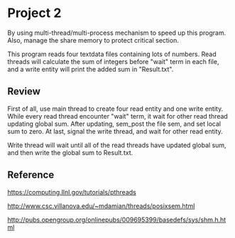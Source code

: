 Project 2 
=======
By using multi-thread/multi-process mechanism to speed up this program. Also, manage the share memory to protect critical section. 

This program reads four textdata files containing lots of numbers. Read threads will calculate the sum
of integers before "wait" term in each file, and a write entity will print the added sum in "Result.txt".


Review
---------
First of all, use main thread to create four read entity and one write entity. While every read thread encounter "wait" term, it wait for other read thread updating global sum. After updating, sem_post the file sem, and set local sum to zero. At last, signal the write thread, and wait for other read entity.

Write thread will wait until all of the read threads have updated global sum, and then write the global sum to Result.txt.

Reference
---------
https://computing.llnl.gov/tutorials/pthreads

http://www.csc.villanova.edu/~mdamian/threads/posixsem.html

http://pubs.opengroup.org/onlinepubs/009695399/basedefs/sys/shm.h.html
